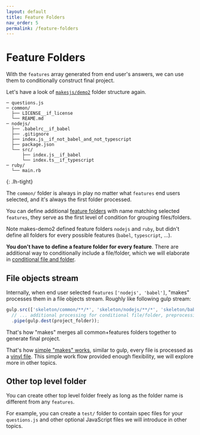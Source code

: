```yaml
---
layout: default
title: Feature Folders
nav_order: 5
permalink: /feature-folders
---
```


# Feature Folders

With the `features` array generated from end user's answers, we can use them to conditionally construct final project.

Let's have a look of [`makesjs/demo2`](https://github.com/makesjs/demo2) folder structure again.

```
─ questions.js
─ common/
  ├── LICENSE__if_license
  └── REAME.md
─ nodejs/
  ├── .babelrc__if_babel
  ├── .gitignore
  ├── index.js__if_not_babel_and_not_typescript
  ├── package.json
  └── src/
      ├── index.js__if_babel
      └── index.ts__if_typescript
─ ruby/
  └── main.rb
```
{: .lh-tight}

The `common/` folder is always in play no matter what `features` end users selected, and it's always the first folder processed.

You can define additional [feature folders](feature-folders) with name matching selected `features`, they serve as the first level of condition for grouping files/folders.

Note makes-demo2 defined feature folders `nodejs` and `ruby`, but didn't define all folders for every possible features (`babel`, `typescript`, ...).

**You don't have to define a feature folder for every feature**. There are additional way to conditionally include a file/folder, which we will elaborate in [conditional file and folder](conditional-file-and-folder).

## File objects stream

Internally, when end user selected `features` `['nodejs', 'babel']`, "makes" processes them in a file objects stream. Roughly like following gulp stream:

```js
gulp.src(['skeleton/common/**/*', 'skeleton/nodejs/**/*', 'skeleton/babel/**/*'])
  // ... additional processing for conditional file/folder, preprocessing ...
  .pipe(gulp.dest(project_folder));
```

That's how "makes" merges all common+features folders together to generate final project.

That's how [simple "makes" works](https://github.com/makesjs/makes/blob/master/lib/write-project/index.js), similar to gulp, every file is processed as a [vinyl file](https://github.com/gulpjs/vinyl). This simple work flow provided enough flexibility, we will explore more in other topics.

## Other top level folder

You can create other top level folder freely as long as the folder name is different from any `features`.

For example, you can create a `test/` folder to contain spec files for your `questions.js` and other optional JavaScript files we will introduce in other topics.

